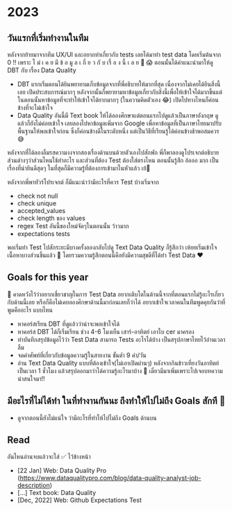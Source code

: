 # 2023

## วันแรกที่เริ่มทำงานในทีม

หลังจากย้ายมาจากทีม UX/UI และอยากทำเกี่ยวกับ tests เลยได้มาทำ test data โดยเริ่มต้นจาก 0 !! เพราะ ไ ม่ เ ค ย มี ข้ อ มู ล เ กี่ ย ว กั บ เรื่ อ ง นี้ เ ล ย 🥲 😱 ตอนนั้นได้คำแนะนำมาให้ดู DBT กับ เรื่อง Data Quality 
* DBT แรกเริ่มตอนได้ยินพยายามเก็บข้อมูลจากที่พี่อธิบายให้มากที่สุด เนื่องจากไม่เคยได้ยินสิ่งนี้เลย เปิดประสบการณ์มากๆ หลังจากนั้นก็พยายามหาข้อมูลเกี่ยวกับสิ่งนี้เพื่อให้เข้าใจได้มากขึ้นแต่ในตอนนั้นหาข้อมูลที่จะทำให้เข้าใจได้ยากมากๆ (ในความคิดตัวเอง 😂) เปิดไปทางไหนก็ค่อนข้างที่จะไม่เข้าใจ 
* Data Quality อันนี้มี Text book ให้ได้ลองศึกษาแต่ตอนแรกไปดูแล้วเป็นภาษาอังกฤษ ดูแล้วก็ยังไม่ค่อยเข้าใจ เลยลองไปหาข้อมูลเพิ่มจาก Google เพื่อหาข้อมูลที่เป็นภาษาไทยมาปรับพื้นฐานให้พอเข้าใจก่อน ซึ่งก็ค่อนข้างดีในระดับหนึ่ง แต่เป็นวิธีที่เรียนรู้ได้ค่อนข้างช้าพอสมควร 😅

หลังจากที่ได้ลองลิ้มรสความงงจากสองเรื่องด้านบนด้วยตัวเองไปสักพัก พี่ก็พาลองดูโปรเจกต์อธิบายส่วนต่างๆว่าส่วนไหนใช้ทำอะไร และส่วนที่ต้อง Test ต้องใส่ตรงไหน ตอนนั้นรู้สึก อ้อออ มาก เป็นเรื่องที่น่ายินดีสุดๆ ในที่สุดก็มีความรู้ที่ต้องการเข้ามาในหัวแล้ว เย้🎉

หลังจากพี่พาทัวร์โปรเจกต์ ก็มีแนะนำว่ามีอะไรที่ควร Test บ้างเริ่มจาก
* check not null
* check unique
* accepted_values
* check length ของ values
* regex Test อันนี้ของใหม่จัดๆในตอนนั้น ว้าวมาก
* expectations tests 

พอเริ่มทำ Test ไปสักระยะมีบางครั้งลองกลับไปดู Text Data Quality ก็รู้สึกว่า เห้ยยเริ่มเข้าใจเนื้อหาบางส่วนขึ้นแล้ว 🥳
โดยรวมความรู้สึกตอนนี้คือยังมีความสุขดีที่ได้ทำ Test Data ❤️

## Goals for this year

🌟 คาดหวังไว้ว่าอยากเชี่ยวชาญในการ Test Data อยากเติบโตในด้านนี้จากที่ตอนแรกไม่รู้อะไรเกี่ยวกับด้านนี้เลย หรือก็คือไม่เคยลองศึกษาด้านนี้มาก่อนเลยก็ว่าได้ อยากเข้าใจเวลาคนในทีมพูดคุยกันว่าที่พูดคืออะไร แบบไหน

* หาคอร์สเรียน DBT ที่ดูแล้วว่าน่าจะพอเข้าใจได้
* หาคอร์ส DBT ได้ก็เริ่มเรียน ช่วง 4-6 โมงเย็น เสาร์-อาทิตย์ เอาใบ cer มาครอง
* ทำบันทึกสรุปข้อมูลไว้ว่า Test Data สามารถ Tests อะไรได้บ้าง เป็นสรุปภาษาไทยไว้อ่านเวลาลืม
* จดคำศัพท์ที่เกี่ยวกับข้อมูลความรู้ในสายงาน ขั้นต่ำ 9 คำ/วัน 
* อ่าน Text Data Quality แบบที่ต้องเข้าใจ(ไม่เอาเปิดผ่านๆ) หลังจากกินข้าวเที่ยงวันอาทิตย์ เป็นเวลา 1 ชั่วโมง แล้วสรุปออกมาว่าได้ความรู้อะไรมาบ้าง
🌝 เดี๋ยวมีมาเพิ่มเพราะไปเจอบทความน่าสนใจมา!!

## มีอะไรที่ไม่ได้ทำ ในที่ทำงานกันนะ ถึงทำให้ไปไม่ถึง Goals สักที 🤔

* ดูจากตอนนี้ยังไม่แน่ใจ ว่ามีอะไรที่ทำให้ไปไม่ถึง Goals ด้านบน

## Read

อันไหนอ่านจบแล้วจะใส่ ✅ ไว้ข้างหน้า

* [22 Jan] Web: Data Quality Pro (https://www.dataqualitypro.com/blog/data-quality-analyst-job-description)
* [...] Text book: Data Quality
* [Dec, 2022] Web: Github Expectations Test

